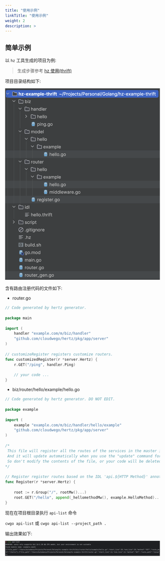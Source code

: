 ```yaml
---
title: "使用示例"
linkTitle: "使用示例"
weight: 2
description: >
---
```


## 简单示例

以 `hz` 工具生成的项目为例:

> 生成步骤参考 [hz 使用(thrift)](/zh/docs/hertz/tutorials/toolkit/usage-thrift)

项目目录结构如下:

![image](/img/docs/hz_example_thrift.png)

含有路由注册代码的文件如下:

- router.go

```go
// Code generated by hertz generator.

package main

import (
	handler "example.com/m/biz/handler"
	"github.com/cloudwego/hertz/pkg/app/server"
)

// customizeRegister registers customize routers.
func customizedRegister(r *server.Hertz) {
	r.GET("/ping", handler.Ping)

	// your code ...
}

```

- biz/router/hello/example/hello.go

```go
// Code generated by hertz generator. DO NOT EDIT.

package example

import (
	example "example.com/m/biz/handler/hello/example"
	"github.com/cloudwego/hertz/pkg/app/server"
)

/*
 This file will register all the routes of the services in the master idl.
 And it will update automatically when you use the "update" command for the idl.
 So don't modify the contents of the file, or your code will be deleted when it is updated.
*/

// Register register routes based on the IDL 'api.${HTTP Method}' annotation.
func Register(r *server.Hertz) {

	root := r.Group("/", rootMw()...)
	root.GET("/hello", append(_hellomethodMw(), example.HelloMethod)...)
}

```

现在在项目根目录执行 `api-list` 命令

`cwgo api-list` 或 `cwgo api-list --project_path .`

输出效果如下:

![image](/img/docs/cwgo_api_list_output.png)
